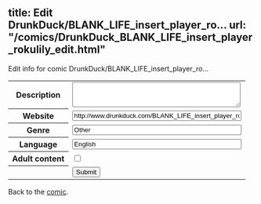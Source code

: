 title: Edit DrunkDuck/BLANK_LIFE_insert_player_ro...
url: "/comics/DrunkDuck_BLANK_LIFE_insert_player_rokulily_edit.html"
---
Edit info for comic DrunkDuck/BLANK_LIFE_insert_player_ro...

<form name="comic" action="http://gaepostmail.appspot.com/comic/" method="post">
<table class="comicinfo">
<tr>
<th>Description</th><td><textarea name="description" cols="40" rows="3"></textarea></td>
</tr>
<tr>
<th>Website</th><td><input type="text" name="url" value="http://www.drunkduck.com/BLANK_LIFE_insert_player_rokulily/" size="40"/></td>
</tr>
<tr>
<th>Genre</th><td><input type="text" name="genre" value="Other" size="40"/></td>
</tr>
<tr>
<th>Language</th><td><input type="text" name="language" value="English" size="40"/></td>
</tr>
<tr>
<th>Adult content</th><td><input type="checkbox" name="adult" value="adult" /></td>
</tr>
<tr>
<th></th><td>
<input type="hidden" name="comic" value="DrunkDuck_BLANK_LIFE_insert_player_rokulily" />
<input type="submit" name="submit" value="Submit" />
</td>
</tr>
</table>
</form>

Back to the [comic](DrunkDuck_BLANK_LIFE_insert_player_rokulily.html).
